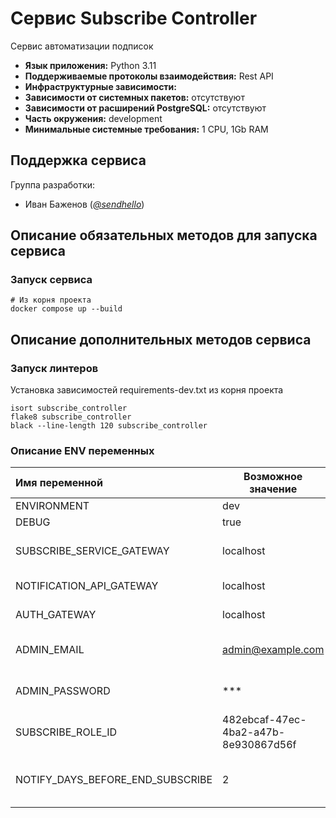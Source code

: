 # Сервис Subscribe Controller

Сервис автоматизации подписок

* **Язык приложения:** Python 3.11
* **Поддерживаемые протоколы взаимодействия:** Rest API
* **Инфраструктурные зависимости:** 
* **Зависимости от системных пакетов:** отсутствуют
* **Зависимости от расширений PostgreSQL:** отсутствуют
* **Часть окружения:** development
* **Минимальные системные требования:** 1 CPU, 1Gb RAM

## Поддержка сервиса

Группа разработки:

* Иван Баженов (*[@sendhello](https://github.com/sendhello)*)

## Описание обязательных методов для запуска сервиса

### Запуск сервиса
```commandline
# Из корня проекта
docker compose up --build
```

## Описание дополнительных методов сервиса

### Запуск линтеров
Установка зависимостей requirements-dev.txt из корня проекта

```commandline
isort subscribe_controller
flake8 subscribe_controller
black --line-length 120 subscribe_controller
```

### Описание ENV переменных

| Имя переменной                   | Возможное значение                   | Описание                                         |
|:---------------------------------|--------------------------------------|:-------------------------------------------------|
| ENVIRONMENT                      | dev                                  | Имя окружения                                    |
| DEBUG                            | true                                 | Режим отладки                                    |
| SUBSCRIBE_SERVICE_GATEWAY        | localhost                            | Путь к сервису Subscribe Service                 |
| NOTIFICATION_API_GATEWAY         | localhost                            | Путь к сервису Notification API                  |
| AUTH_GATEWAY                     | localhost                            | Путь к сервису Auth                              |
| ADMIN_EMAIL                      | admin@example.com                    | Логин администратора сервиса Auth                |
| ADMIN_PASSWORD                   | ***                                  | Пароль администратора сервиса Auth               |
| SUBSCRIBE_ROLE_ID                | 482ebcaf-47ec-4ba2-a47b-8e930867d56f | ID роли подписчика в Auth                        |
| NOTIFY_DAYS_BEFORE_END_SUBSCRIBE | 2                                    | За сколько дней уведомлять об окончании подписки |
